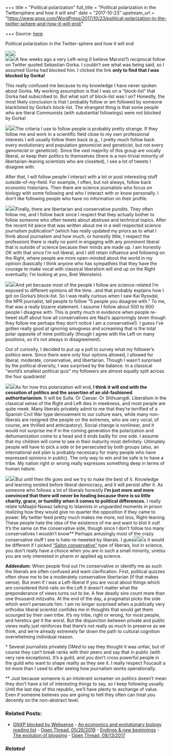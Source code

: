 +++
title = "Political polarization"
full_title = "Political polarization in the Twittersphere and how it will end"
date = "2017-10-23"
upstream_url = "https://www.gnxp.com/WordPress/2017/10/23/political-polarization-in-the-twitter-sphere-and-how-it-will-end/"

+++
Source: [here](https://www.gnxp.com/WordPress/2017/10/23/political-polarization-in-the-twitter-sphere-and-how-it-will-end/).

Political polarization in the Twitter-sphere and how it will end

[![](https://i0.wp.com/www.gnxp.com/WordPress/wp-content/uploads/2017/10/sebastian_gorka.jpg?resize=625%2C223)![](https://i0.wp.com/www.gnxp.com/WordPress/wp-content/uploads/2017/10/sebastian_gorka.jpg?resize=625%2C223)](https://twitter.com/SebGorka?ref_src=twsrc%5Egoogle%7Ctwcamp%5Eserp%7Ctwgr%5Eauthor)  
[![](https://i0.wp.com/www.gnxp.com/WordPress/wp-content/uploads/2017/10/gorka.jpg?resize=300%2C204)![](https://i0.wp.com/www.gnxp.com/WordPress/wp-content/uploads/2017/10/gorka.jpg?resize=300%2C204)](https://i0.wp.com/www.gnxp.com/WordPress/wp-content/uploads/2017/10/gorka.jpg)A few weeks ago a very Left-wing (I believe Marxist?) reciprocal follow on Twitter quoted Sebastian Gorka. I couldn’t see what was being said, so I assumed Gorka had blocked him. I clicked the link **only to find that *I* was blocked by Gorka!**

This really confused me because to my knowledge I have never spoken about Gorka. My working assumption is that I was on a “block-list” that Gorka had subscribed to. But what sort of block-list was I on? Honestly, the most likely conclusion is that I probably follow or am followed by someone blacklisted by Gorka’s block-list. The strangest thing is that some people who are literal Communists (with substantial followings) were not blocked by Gorka!

[![](https://i0.wp.com/www.gnxp.com/WordPress/wp-content/uploads/2017/10/kai.jpg?resize=300%2C237)![](https://i0.wp.com/www.gnxp.com/WordPress/wp-content/uploads/2017/10/kai.jpg?resize=300%2C237)](https://i0.wp.com/www.gnxp.com/WordPress/wp-content/uploads/2017/10/kai.jpg)The criteria I use to follow people is probably pretty strange. If they follow me and work in a scientific field close to my own professional interests I will usually follow them back (e.g., I pretty much follow back every evolutionary and population genomicist and geneticist, but not every genomicist or geneticist). Since the vast majority of this group are vocally liberal, or keep their politics to themselves (there is a non-trivial minority of libertarian-leaning scientists who are closeted), I see a lot of tweets I disagree with.

After that, I will follow people I interact with a lot or post interesting stuff outside-of-my-field. For example, I often, but not always, follow back economic historians. Then there are science journalists who focus on biology with some following and who I interact with or know personally. I don’t like following people who have no information on their profile.

[![](https://i0.wp.com/www.gnxp.com/WordPress/wp-content/uploads/2017/10/the_righteous_mind.jpeg?resize=181%2C279)![](https://i0.wp.com/www.gnxp.com/WordPress/wp-content/uploads/2017/10/the_righteous_mind.jpeg?resize=181%2C279)](https://www.amazon.com/exec/obidos/ASIN/B0052FF7YM/geneexpressio-20)Finally, there are libertarian and conservative pundits. They often follow me, and I follow back since I respect that they actually bother to follow someone who often tweets about abstruse and technical topics. After the recent hit piece that was written about me in a well respected science journalism publication\* (which has really updated my priors as to what I think about journalism and how much, or honestly little, I respect the profession) there is really no point in engaging with any prominent liberal that is outside of science because their minds are made up. I am honestly OK with that since I’m not liberal, and I still retain influence and following on the Right, where people are more open-minded about the world in my opinion (basically I think anyone who has sympathies that they have the courage to make vocal with classical liberalism will end up on the Right eventually; I’m looking at you, Bret Weinstein).

[![](https://i0.wp.com/www.gnxp.com/WordPress/wp-content/uploads/2017/10/moral_tribes-1.jpeg?resize=182%2C277)![](https://i0.wp.com/www.gnxp.com/WordPress/wp-content/uploads/2017/10/moral_tribes-1.jpeg?resize=182%2C277)](https://www.amazon.com/exec/obidos/ASIN/B00C5R7GRQ/geneexpressio-20)And yet because most of the people I follow are science-related I’m exposed to different opinions all the time…and that probably explains how I got on Gorka’s block-list. So I was really curious when I saw Kai Ryssdal, the NPR journalist, tell people to follow “5 people you disagree with.” To me, that was a really bizarre statement. I assume I follow about 500 to 600 people I disagree with. This is pretty much in evidence when people re-tweet stuff about how all conservatives are Nazi’s approvingly (even though they follow me perhaps they don’t notice I am a conservative!). I guess I’ve gotten really good at ignoring smugness and screaming that is the total polar opposite of mine politically (though I agree with the Left on many positions, so it’s not always in disagreement).

Out of curiosity, I decided to put up a poll to survey what my follower’s politics were. Since there were only four options allowed, I allowed for liberal, moderate, conservative, and libertarian. Though I wasn’t surprised by the political diversity, I was surprised by the balance. In a classical “world’s smallest political quiz” my followers are almost equally split across the four quadrants!

[![](https://i0.wp.com/www.gnxp.com/WordPress/wp-content/uploads/2017/10/the_fall_of_rome.jpeg?resize=180%2C270)![](https://i0.wp.com/www.gnxp.com/WordPress/wp-content/uploads/2017/10/the_fall_of_rome.jpeg?resize=180%2C270)](https://www.amazon.com/exec/obidos/ASIN/0192807285/geneexpressio-20)As for how this polarization will end, **I think it will end with the cessation of politics and the assertion of an old-fashioned authoritarianism**. It will be Sulla. Or Caesar. Or Shihuangdi. Liberalism in the classical sense of the Right and Left dies in meekness, and most people are quite meek. Many liberals privately admit to me that they’re terrified of a Spanish Civil War type denouement to our culture wars, while many non-liberals are resigned (the people on the extremes, who are very vocal, of course, are thrilled and anticipatory). Social change is nonlinear, and it would not surprise me if in the coming generation the polarization and dehumanization come to a head and it ends badly for one side. I assume that my children will come to see in their maturity most definitely. Ultimately people will have to pick a side or be persecuted by both groups (also, an international exit plan is probably necessary for many people who have expressed opinions in public). The only way to win and be safe is to have a tribe. My nation right or wrong really expresses something deep in terms of human nature.

[![](https://i0.wp.com/www.gnxp.com/WordPress/wp-content/uploads/2017/10/earlychina.jpeg?resize=181%2C279)![](https://i0.wp.com/www.gnxp.com/WordPress/wp-content/uploads/2017/10/earlychina.jpeg?resize=181%2C279)](https://www.amazon.com/exec/obidos/ASIN/B003TXT09W/geneexpressio-20)But until then life goes and we try to make the best of it. Knowledge and learning existed before liberal democracy, and it will persist after it. As someone who follows a lot of liberals honestly **I’m just more and more convinced that there will never be healing because there is so little charity, grace, or humility when it comes to political differences.** I really relate toMaajid Nawaz talking to Islamists in unguarded moments in prison realizing how they would give no quarter the opposition if they came to power. My twitter feed pretty much makes me more, not *less*, Right-leaning. These people hate the idea of the existence of me and want to blot it out! It’s the same on the conservative side, though since I don’t follow too many conservatives I wouldn’t know\*\* Perhaps amusingly most of the crazy conservative stuff I see is hate-re-tweeted by liberals. I gues[![](https://i0.wp.com/www.gnxp.com/WordPress/wp-content/uploads/2017/10/thefirstemperor.jpeg?resize=181%2C279)![](https://i0.wp.com/www.gnxp.com/WordPress/wp-content/uploads/2017/10/thefirstemperor.jpeg?resize=181%2C279)](https://www.amazon.com/exec/obidos/ASIN/B00XJIQ7K2/geneexpressio-20)s it would be different if I picked [“Salon conservative”](https://www.salon.com/2017/10/14/conservatives-twitter/) type of liberals, but in science, you don’t really have a choice when you are in such a small minority, unelss you are only interested in pharm or applied ag science.

**Addendum:** When people find out I’m conservative or identify me as such the liberals are often confused and want clarification. First, political quizzes often show me to be a moderately conservative libertarian (if that makes sense). But even if I was a Left-liberal if you are vocal about things which are considered third-rails on the Left it doesn’t matter what the preponderance of views turns out to be. A few deadly sins count more than one thousand mitzvahs. At the end of the day, a pragmatist picks the side which won’t persecute him. I am no longer surprised when a publically very orthodox liberal scientist confides me in thoughts that would get them scourged by their own tribe. It’s my tribe, right or wrong, for most people, and heretics get it the worst. But the disjunction between private and public views really just reinforces that there’s not really as much to preserve as we think, and we’re already extremely far down the path to cultural cognition overwhelming individual reason.

\* Several journalists privately DMed to say they thought it was unfair, but of course they can’t break ranks with their peers and say that in public (with very rare exceptions). It’s a guild, and you don’t cross powerful people in the guild who want to shape reality as they see it. I really respect Foucault a lot more than I used to after seeing how journalism works operationally.

\*\* Just because someone is an intolerant screamer on politics doesn’t mean they don’t have a lot of interesting things to say, so I keep following usually. Until the last day of this republic, we’ll have plenty to exchange of value. Even if someone believes you are going to hell they often can treat you decently on the non-abstract level.

### Related Posts:

- [GNXP blocked by
  Websense](https://www.gnxp.com/WordPress/2007/07/07/gnxp-blocked-by-websense/) - [An economics and evolutionary biology reading
  list](https://www.gnxp.com/WordPress/2012/04/01/an-economics-and-evolutionary-biology-reading-list/) - [Open Thread,
  05/26/2019](https://www.gnxp.com/WordPress/2019/05/26/open-thread-05-26-2019/) - [Endings & new
  beginnings](https://www.gnxp.com/WordPress/2016/12/01/endings-new-beginnings/) - [The evolution of
  blogging](https://www.gnxp.com/WordPress/2009/07/02/the-evolution-of-blogging/) - [Open Thread,
  08/13/2017](https://www.gnxp.com/WordPress/2017/08/13/open-thread-08132017/)

### *Related*

[](https://www.addtoany.com/add_to/facebook?linkurl=https%3A%2F%2Fwww.gnxp.com%2FWordPress%2F2017%2F10%2F23%2Fpolitical-polarization-in-the-twitter-sphere-and-how-it-will-end%2F&linkname=Political%20polarization%20in%20the%20Twitter-sphere%20and%20how%20it%20will%20end "Facebook")[](https://www.addtoany.com/add_to/twitter?linkurl=https%3A%2F%2Fwww.gnxp.com%2FWordPress%2F2017%2F10%2F23%2Fpolitical-polarization-in-the-twitter-sphere-and-how-it-will-end%2F&linkname=Political%20polarization%20in%20the%20Twitter-sphere%20and%20how%20it%20will%20end "Twitter")[](https://www.addtoany.com/add_to/email?linkurl=https%3A%2F%2Fwww.gnxp.com%2FWordPress%2F2017%2F10%2F23%2Fpolitical-polarization-in-the-twitter-sphere-and-how-it-will-end%2F&linkname=Political%20polarization%20in%20the%20Twitter-sphere%20and%20how%20it%20will%20end "Email")[](https://www.addtoany.com/share)

